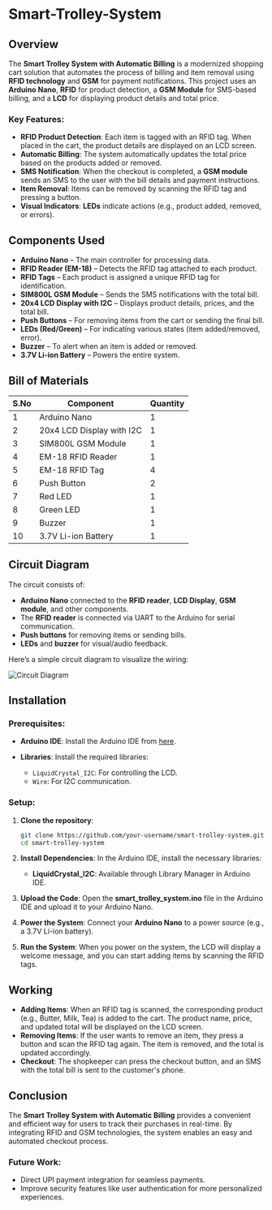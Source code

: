 # Smart-Trolley-System

## Overview

The **Smart Trolley System with Automatic Billing** is a modernized shopping cart solution that automates the process of billing and item removal using **RFID technology** and **GSM** for payment notifications. This project uses an **Arduino Nano**, **RFID** for product detection, a **GSM Module** for SMS-based billing, and a **LCD** for displaying product details and total price.

### Key Features:

* **RFID Product Detection**: Each item is tagged with an RFID tag. When placed in the cart, the product details are displayed on an LCD screen.
* **Automatic Billing**: The system automatically updates the total price based on the products added or removed.
* **SMS Notification**: When the checkout is completed, a **GSM module** sends an SMS to the user with the bill details and payment instructions.
* **Item Removal**: Items can be removed by scanning the RFID tag and pressing a button.
* **Visual Indicators**: **LEDs** indicate actions (e.g., product added, removed, or errors).

## Components Used

* **Arduino Nano** – The main controller for processing data.
* **RFID Reader (EM-18)** – Detects the RFID tag attached to each product.
* **RFID Tags** – Each product is assigned a unique RFID tag for identification.
* **SIM800L GSM Module** – Sends the SMS notifications with the total bill.
* **20x4 LCD Display with I2C** – Displays product details, prices, and the total bill.
* **Push Buttons** – For removing items from the cart or sending the final bill.
* **LEDs (Red/Green)** – For indicating various states (item added/removed, error).
* **Buzzer** – To alert when an item is added or removed.
* **3.7V Li-ion Battery** – Powers the entire system.

## Bill of Materials

| S.No | Component                 | Quantity |
| ---- | ------------------------- | -------- |
| 1    | Arduino Nano              | 1        |
| 2    | 20x4 LCD Display with I2C | 1        |
| 3    | SIM800L GSM Module        | 1        |
| 4    | EM-18 RFID Reader         | 1        |
| 5    | EM-18 RFID Tag            | 4        |
| 6    | Push Button               | 2        |
| 7    | Red LED                   | 1        |
| 8    | Green LED                 | 1        |
| 9    | Buzzer                    | 1        |
| 10   | 3.7V Li-ion Battery       | 1        |

## Circuit Diagram

The circuit consists of:

* **Arduino Nano** connected to the **RFID reader**, **LCD Display**, **GSM module**, and other components.
* The **RFID reader** is connected via UART to the Arduino for serial communication.
* **Push buttons** for removing items or sending bills.
* **LEDs** and **buzzer** for visual/audio feedback.

Here’s a simple circuit diagram to visualize the wiring:

![Circuit Diagram](https://example.com/smart-trolley-circuit.png)

## Installation

### Prerequisites:

* **Arduino IDE**: Install the Arduino IDE from [here](https://www.arduino.cc/en/software).
* **Libraries**: Install the required libraries:

  * `LiquidCrystal_I2C`: For controlling the LCD.
  * `Wire`: For I2C communication.

### Setup:

1. **Clone the repository**:

   ```bash
   git clone https://github.com/your-username/smart-trolley-system.git
   cd smart-trolley-system
   ```

2. **Install Dependencies**:
   In the Arduino IDE, install the necessary libraries:

   * **LiquidCrystal\_I2C**: Available through Library Manager in Arduino IDE.

3. **Upload the Code**:
   Open the **smart\_trolley\_system.ino** file in the Arduino IDE and upload it to your Arduino Nano.

4. **Power the System**:
   Connect your **Arduino Nano** to a power source (e.g., a 3.7V Li-ion battery).

5. **Run the System**:
   When you power on the system, the LCD will display a welcome message, and you can start adding items by scanning the RFID tags.


## Working

* **Adding Items**: When an RFID tag is scanned, the corresponding product (e.g., Butter, Milk, Tea) is added to the cart. The product name, price, and updated total will be displayed on the LCD screen.
* **Removing Items**: If the user wants to remove an item, they press a button and scan the RFID tag again. The item is removed, and the total is updated accordingly.
* **Checkout**: The shopkeeper can press the checkout button, and an SMS with the total bill is sent to the customer's phone.

## Conclusion

The **Smart Trolley System with Automatic Billing** provides a convenient and efficient way for users to track their purchases in real-time. By integrating RFID and GSM technologies, the system enables an easy and automated checkout process.

### Future Work:

* Direct UPI payment integration for seamless payments.
* Improve security features like user authentication for more personalized experiences.


